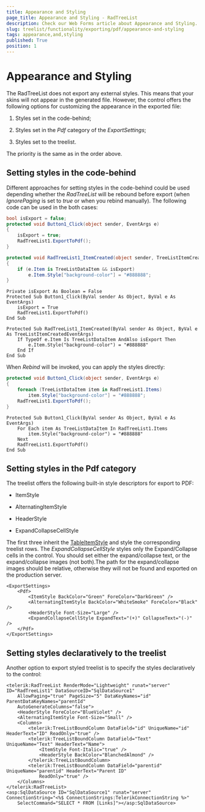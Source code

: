 ```yaml
---
title: Appearance and Styling
page_title: Appearance and Styling - RadTreeList
description: Check our Web Forms article about Appearance and Styling.
slug: treelist/functionality/exporting/pdf/appearance-and-styling
tags: appearance,and,styling
published: True
position: 1
---
```


# Appearance and Styling



The RadTreeList does not export any external styles. This means that your skins will not appear in the generated file. However, the control offers the following options for customizing the appearance in the exported file:

1. Styles set in the code-behind;

1. Styles set in the *Pdf* category of the *ExportSettings*;

1. Styles set to the treelist.

The priority is the same as in the order above.

## Setting styles in the code-behind

Different approaches for setting styles in the code-behind could be used depending whether the *RadTreeList* will be rebound before export (when *IgnorePaging* is set to *true* or when you rebind manually). The following code can be used in the both cases:



````C#
bool isExport = false;
protected void Button1_Click(object sender, EventArgs e)
{
	isExport = true;
	RadTreeList1.ExportToPdf();
}

protected void RadTreeList1_ItemCreated(object sender, TreeListItemCreatedEventArgs e)
{
	if (e.Item is TreeListDataItem && isExport)
		e.Item.Style["background-color"] = "#888888";
}
````
````VB.NET
Private isExport As Boolean = False
Protected Sub Button1_Click(ByVal sender As Object, ByVal e As EventArgs)
	isExport = True
	RadTreeList1.ExportToPdf()
End Sub

Protected Sub RadTreeList1_ItemCreated(ByVal sender As Object, ByVal e As TreeListItemCreatedEventArgs)
	If TypeOf e.Item Is TreeListDataItem AndAlso isExport Then
		e.Item.Style("background-color") = "#888888"
	End If
End Sub
````


When *Rebind* will be invoked, you can apply the styles directly:



````C#
protected void Button1_Click(object sender, EventArgs e)
{
	foreach (TreeListDataItem item in RadTreeList1.Items)
		item.Style["background-color"] = "#888888";
	RadTreeList1.ExportToPdf();
}
````
````VB.NET
Protected Sub Button1_Click(ByVal sender As Object, ByVal e As EventArgs)
	For Each item As TreeListDataItem In RadTreeList1.Items
		item.Style("background-color") = "#888888"
	Next
	RadTreeList1.ExportToPdf()
End Sub
````


## Setting styles in the Pdf category

The treelist offers the following built-in style descriptors for export to PDF:

* ItemStyle

* AlternatingItemStyle

* HeaderStyle

* ExpandCollapseCellStyle

The first three inherit the [TableItemStyle](https://msdn.microsoft.com/en-us/library/system.web.ui.webcontrols.tableitemstyle.aspx) and style the corresponding treelist rows. The *ExpandCollapseCellStyle* styles only the Expand/Collapse cells in the control. You should set either the expand/collapse text, or the expand/collapse images (not both).The path for the expand/collapse images should be relative, otherwise they will not be found and exported on the production server.

````ASPNET
<ExportSettings>
	<Pdf>
		<ItemStyle BackColor="Green" ForeColor="DarkGreen" />
		<AlternatingItemStyle BackColor="WhiteSmoke" ForeColor="Black" />
		<HeaderStyle Font-Size="Large" />
		<ExpandCollapseCellStyle ExpandText="(+)" CollapseText="(-)" />
	</Pdf>
</ExportSettings> 
````



## Setting styles declaratively to the treelist

Another option to export styled treelist is to specify the styles declaratively to the control:

````ASPNET
<telerik:RadTreeList RenderMode="Lightweight" runat="server" ID="RadTreeList1" DataSourceID="SqlDataSource1"
	AllowPaging="true" PageSize="5" DataKeyNames="id" ParentDataKeyNames="parentId"
	AutoGenerateColumns="false">
	<HeaderStyle ForeColor="BlueViolet" />
	<AlternatingItemStyle Font-Size="Small" />
	<Columns>
		<telerik:TreeListBoundColumn DataField="id" UniqueName="id" HeaderText="ID" ReadOnly="true" />
		<telerik:TreeListBoundColumn DataField="Text" UniqueName="Text" HeaderText="Name">
			<ItemStyle Font-Italic="true" />
			<HeaderStyle BackColor="BlanchedAlmond" />
		</telerik:TreeListBoundColumn>
		<telerik:TreeListBoundColumn DataField="parentid" UniqueName="parentid" HeaderText="Parent ID"
			ReadOnly="true" />
	</Columns>
</telerik:RadTreeList>        
<asp:SqlDataSource ID="SqlDataSource1" runat="server" ConnectionString="<%$ ConnectionStrings:TelerikConnectionString %>"
	SelectCommand="SELECT * FROM [Links]"></asp:SqlDataSource>
````


